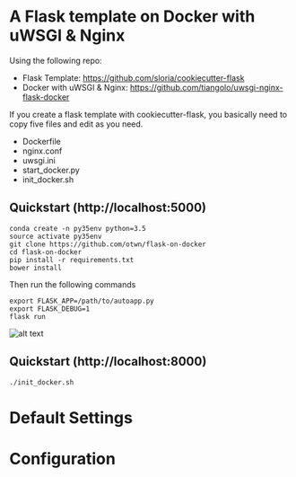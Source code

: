 A Flask template on Docker with uWSGI & Nginx
=============================================
Using the following repo:

+ Flask Template: https://github.com/sloria/cookiecutter-flask
+ Docker with uWSGI & Nginx: https://github.com/tiangolo/uwsgi-nginx-flask-docker

If you create a flask template with cookiecutter-flask, you basically need to copy five files and edit as you need.

- Dockerfile 
- nginx.conf 
- uwsgi.ini
- start_docker.py
- init_docker.sh

Quickstart (http://localhost:5000)
----------
```
conda create -n py35env python=3.5
source activate py35env
git clone https://github.com/otwn/flask-on-docker
cd flask-on-docker
pip install -r requirements.txt
bower install
```

Then run the following commands
```
export FLASK_APP=/path/to/autoapp.py
export FLASK_DEBUG=1
flask run
```

![alt text](https://www.dropbox.com/s/cponpd4d7x10qnh/Screenshot%202017-03-16%2015.05.42.png?dl=0 "localhost:5000")
    

Quickstart (http://localhost:8000)
----------
```
./init_docker.sh
```    


Default Settings
=====



Configuration
=====



